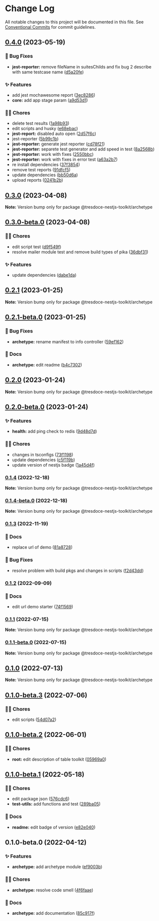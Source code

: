 # Change Log

All notable changes to this project will be documented in this file.
See [Conventional Commits](https://conventionalcommits.org) for commit guidelines.

## [0.4.0](https://github.com/tresdoce/tresdoce-nestjs-toolkit/compare/@tresdoce-nestjs-toolkit/archetype@0.3.0...@tresdoce-nestjs-toolkit/archetype@0.4.0) (2023-05-19)

### 🐛 Bug Fixes

- **jest-reporter:** remove fileName in suitesChilds and fix bug 2 describe with same testcase name ([d5a20fe](https://github.com/tresdoce/tresdoce-nestjs-toolkit/commit/d5a20fe61200f59eeabfd580edb067771fe974d9))

### ✨ Features

- add jest mochawesome report ([3ec8286](https://github.com/tresdoce/tresdoce-nestjs-toolkit/commit/3ec8286c58764945068af903749ed474f25d64ef))
- **core:** add app stage param ([a9d53d1](https://github.com/tresdoce/tresdoce-nestjs-toolkit/commit/a9d53d1bcc509bbb532539df42af93d12b02f2f3))

### 👨‍💻 Chores

- delete test results ([1a98b93](https://github.com/tresdoce/tresdoce-nestjs-toolkit/commit/1a98b9331bd5b50a70d89cf24003bcad913241ce))
- edit scripts and husky ([e68ebac](https://github.com/tresdoce/tresdoce-nestjs-toolkit/commit/e68ebac9251cd78a7a351a008af857b4507f6b9a))
- **jest-report:** disabled auto open ([2d57f6c](https://github.com/tresdoce/tresdoce-nestjs-toolkit/commit/2d57f6c5aa0a2efdaea3a1c33894939fcde27c9c))
- jest-reporter ([5b99c1b](https://github.com/tresdoce/tresdoce-nestjs-toolkit/commit/5b99c1b1c6f3a986a657184feeeb59c552f32192))
- **jest-reporter:** generate jest reporter ([cd78f21](https://github.com/tresdoce/tresdoce-nestjs-toolkit/commit/cd78f218497159fcf50e8daf2e4186352c991633))
- **jest-reporter:** separete test generator and add speed in test ([8a2568b](https://github.com/tresdoce/tresdoce-nestjs-toolkit/commit/8a2568bb3ee52628d4a318bc2b75dd96569869c3))
- **jest-reporter:** work with fixes ([2550bbc](https://github.com/tresdoce/tresdoce-nestjs-toolkit/commit/2550bbc3e32f1dc0022422573eeba38657f1cf3e))
- **jest-reporter:** work with fixes in error test ([a63a2b7](https://github.com/tresdoce/tresdoce-nestjs-toolkit/commit/a63a2b7797a7e4f85671f73f6b044de959e88ad2))
- re install dependencies ([37f3854](https://github.com/tresdoce/tresdoce-nestjs-toolkit/commit/37f38542729ba305f4ed238093cb3c0c94d80309))
- remove test reports ([91dfcf5](https://github.com/tresdoce/tresdoce-nestjs-toolkit/commit/91dfcf569d94b1fe92e4584d29672a5b5a157726))
- update dependencies ([bb50d6a](https://github.com/tresdoce/tresdoce-nestjs-toolkit/commit/bb50d6ade4796ad92c2cce3194b4d542828d1895))
- upload reports ([0241b2b](https://github.com/tresdoce/tresdoce-nestjs-toolkit/commit/0241b2b4c3c4c4b05b1505acecba7bd2980f09fb))

## [0.3.0](https://github.com/tresdoce/tresdoce-nestjs-toolkit/compare/@tresdoce-nestjs-toolkit/archetype@0.3.0-beta.0...@tresdoce-nestjs-toolkit/archetype@0.3.0) (2023-04-08)

**Note:** Version bump only for package @tresdoce-nestjs-toolkit/archetype

## [0.3.0-beta.0](https://github.com/tresdoce/tresdoce-nestjs-toolkit/compare/@tresdoce-nestjs-toolkit/archetype@0.2.1...@tresdoce-nestjs-toolkit/archetype@0.3.0-beta.0) (2023-04-08)

### 👨‍💻 Chores

- edit script test ([d9f549f](https://github.com/tresdoce/tresdoce-nestjs-toolkit/commit/d9f549f19a7ed0eaa88faebb7cdfea44a153ae6e))
- resolve mailer module test and remove build types of pika ([36dbf31](https://github.com/tresdoce/tresdoce-nestjs-toolkit/commit/36dbf31f96cb98b1b8c3dcdbdb448557bc84b093))

### ✨ Features

- update dependencies ([dabe1da](https://github.com/tresdoce/tresdoce-nestjs-toolkit/commit/dabe1da5742674ebdca7262246ac811d9c474683))

## [0.2.1](https://github.com/tresdoce/tresdoce-nestjs-toolkit/compare/@tresdoce-nestjs-toolkit/archetype@0.2.1-beta.0...@tresdoce-nestjs-toolkit/archetype@0.2.1) (2023-01-25)

**Note:** Version bump only for package @tresdoce-nestjs-toolkit/archetype

## [0.2.1-beta.0](https://github.com/tresdoce/tresdoce-nestjs-toolkit/compare/@tresdoce-nestjs-toolkit/archetype@0.2.0...@tresdoce-nestjs-toolkit/archetype@0.2.1-beta.0) (2023-01-25)

### 🐛 Bug Fixes

- **archetype:** rename manifest to info controller ([59ef162](https://github.com/tresdoce/tresdoce-nestjs-toolkit/commit/59ef1626746786b1db1b4e786d27ef6f5c3c06c1))

### 📝 Docs

- **archetype:** edit readme ([b4c7302](https://github.com/tresdoce/tresdoce-nestjs-toolkit/commit/b4c7302b606186d4b53fc27839f7150bb0efa17c))

## [0.2.0](https://github.com/tresdoce/tresdoce-nestjs-toolkit/compare/@tresdoce-nestjs-toolkit/archetype@0.2.0-beta.0...@tresdoce-nestjs-toolkit/archetype@0.2.0) (2023-01-24)

**Note:** Version bump only for package @tresdoce-nestjs-toolkit/archetype

## [0.2.0-beta.0](https://github.com/tresdoce/tresdoce-nestjs-toolkit/compare/@tresdoce-nestjs-toolkit/archetype@0.1.4...@tresdoce-nestjs-toolkit/archetype@0.2.0-beta.0) (2023-01-24)

### ✨ Features

- **health:** add ping check to redis ([9d48d7d](https://github.com/tresdoce/tresdoce-nestjs-toolkit/commit/9d48d7dae78f46eabd7ed591182386b18c31a821))

### 👨‍💻 Chores

- changes in tsconfigs ([73f1198](https://github.com/tresdoce/tresdoce-nestjs-toolkit/commit/73f1198a775cac34f7785ce7b19b06203f2c1792))
- update dependencies ([c5f119b](https://github.com/tresdoce/tresdoce-nestjs-toolkit/commit/c5f119be294e0e7940155af075279af9f3cccbc3))
- update version of nestjs badge ([1a45d4f](https://github.com/tresdoce/tresdoce-nestjs-toolkit/commit/1a45d4f56b984b524aba7475484c3a192ff2248f))

### [0.1.4](https://github.com/tresdoce/tresdoce-nestjs-toolkit/compare/@tresdoce-nestjs-toolkit/archetype@0.1.4-beta.0...@tresdoce-nestjs-toolkit/archetype@0.1.4) (2022-12-18)

**Note:** Version bump only for package @tresdoce-nestjs-toolkit/archetype

### [0.1.4-beta.0](https://github.com/tresdoce/tresdoce-nestjs-toolkit/compare/@tresdoce-nestjs-toolkit/archetype@0.1.3...@tresdoce-nestjs-toolkit/archetype@0.1.4-beta.0) (2022-12-18)

**Note:** Version bump only for package @tresdoce-nestjs-toolkit/archetype

### [0.1.3](https://github.com/tresdoce/tresdoce-nestjs-toolkit/compare/@tresdoce-nestjs-toolkit/archetype@0.1.2...@tresdoce-nestjs-toolkit/archetype@0.1.3) (2022-11-19)

### 📝 Docs

- replace url of demo ([81a8728](https://github.com/tresdoce/tresdoce-nestjs-toolkit/commit/81a8728186aeffec9d7d50cd095f0e44b1f17773))

### 🐛 Bug Fixes

- resolve problem with build pkgs and changes in scripts ([f2d43dd](https://github.com/tresdoce/tresdoce-nestjs-toolkit/commit/f2d43dd8d7a147d8024b9b67757bbc62d71ffe85))

### [0.1.2](https://github.com/tresdoce/tresdoce-nestjs-toolkit/compare/@tresdoce-nestjs-toolkit/archetype@0.1.1...@tresdoce-nestjs-toolkit/archetype@0.1.2) (2022-09-09)

### 📝 Docs

- edit url demo starter ([74f1569](https://github.com/tresdoce/tresdoce-nestjs-toolkit/commit/74f156929d81cd9d8c94c0a32adfc0ce70f36ae6))

### [0.1.1](https://github.com/tresdoce/tresdoce-nestjs-toolkit/compare/@tresdoce-nestjs-toolkit/archetype@0.1.1-beta.0...@tresdoce-nestjs-toolkit/archetype@0.1.1) (2022-07-15)

**Note:** Version bump only for package @tresdoce-nestjs-toolkit/archetype

### [0.1.1-beta.0](https://github.com/tresdoce/tresdoce-nestjs-toolkit/compare/@tresdoce-nestjs-toolkit/archetype@0.1.0...@tresdoce-nestjs-toolkit/archetype@0.1.1-beta.0) (2022-07-15)

**Note:** Version bump only for package @tresdoce-nestjs-toolkit/archetype

## [0.1.0](https://github.com/tresdoce/tresdoce-nestjs-toolkit/compare/@tresdoce-nestjs-toolkit/archetype@0.1.0-beta.3...@tresdoce-nestjs-toolkit/archetype@0.1.0) (2022-07-13)

**Note:** Version bump only for package @tresdoce-nestjs-toolkit/archetype

## [0.1.0-beta.3](https://github.com/tresdoce/tresdoce-nestjs-toolkit/compare/@tresdoce-nestjs-toolkit/archetype@0.1.0-beta.2...@tresdoce-nestjs-toolkit/archetype@0.1.0-beta.3) (2022-07-06)

### 👨‍💻 Chores

- edit scripts ([54d07a2](https://github.com/tresdoce/tresdoce-nestjs-toolkit/commit/54d07a2918bc0daf3f8f5eef5b7eb65e6db903f8))

## [0.1.0-beta.2](https://github.com/tresdoce/tresdoce-nestjs-toolkit/compare/@tresdoce-nestjs-toolkit/archetype@0.1.0-beta.1...@tresdoce-nestjs-toolkit/archetype@0.1.0-beta.2) (2022-06-01)

### 👨‍💻 Chores

- **root:** edit description of table toolkit ([05969a0](https://github.com/tresdoce/tresdoce-nestjs-toolkit/commit/05969a09277502e808fd7eac7dc3ab9623c7e3de))

## [0.1.0-beta.1](https://github.com/tresdoce/tresdoce-nestjs-toolkit/compare/@tresdoce-nestjs-toolkit/archetype@0.1.0-beta.0...@tresdoce-nestjs-toolkit/archetype@0.1.0-beta.1) (2022-05-18)

### 👨‍💻 Chores

- edit package json ([576cdc6](https://github.com/tresdoce/tresdoce-nestjs-toolkit/commit/576cdc6b97b15437639f3debfb5bc96687c41be8))
- **test-utils:** add functions and test ([289ba05](https://github.com/tresdoce/tresdoce-nestjs-toolkit/commit/289ba0505d9e783ebb51d42b8641b08c4076d6cd))

### 📝 Docs

- **readme:** edit badge of version ([e82e040](https://github.com/tresdoce/tresdoce-nestjs-toolkit/commit/e82e040cd43fb756ca36b8cb88fe1daf3a8c4f4c))

## 0.1.0-beta.0 (2022-04-12)

### ✨ Features

- **archetype:** add archetype module ([ef9003b](https://github.com/tresdoce/tresdoce-nestjs-toolkit/commit/ef9003bcefa09cdf9915118742c5ef1768cce39f))

### 👨‍💻 Chores

- **archetype:** resolve code smell ([4f6faae](https://github.com/tresdoce/tresdoce-nestjs-toolkit/commit/4f6faae7119581ccf4fd2a72a90a6ce5b629b154))

### 📝 Docs

- **archetype:** add documentation ([85c917f](https://github.com/tresdoce/tresdoce-nestjs-toolkit/commit/85c917f917652bac4b5195e89d217a8af8057a81))

